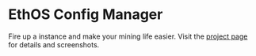 # EthOS Config Manager

Fire up a instance and make your mining life easier. Visit the [project page](https://github.com/jc21/ethos-config-manager) for details and screenshots.

